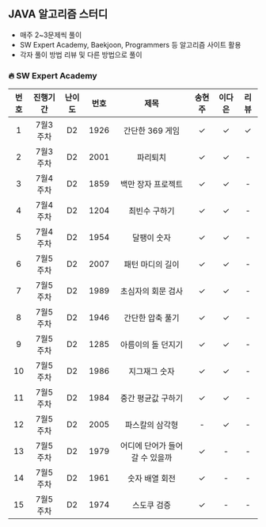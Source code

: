 ## JAVA 알고리즘 스터디
- 매주 2~3문제씩 풀이
- SW Expert Academy, Baekjoon, Programmers 등 알고리즘 사이트 활용
- 각자 풀이 방법 리뷰 및 다른 방법으로 풀이



### 🔥 SW Expert Academy

| 번호  |진행기간|난이도|번호|제목|송현주|이다은|리뷰|
|:---:|:---:|:------:|:---:|:---:|:---:|:---:|:---:|
|  1  |7월3주차|D2|1926|간단한 369 게임|✓|✓|✓|
|  2  | 7월3주차 |D2|2001|파리퇴치|✓|✓|-|
|  3  | 7월4주차 |D2|1859|백만 장자 프로젝트|✓|✓|-|
|  4  | 7월4주차 |D2|1204|최빈수 구하기|✓|✓|-|
|  5  | 7월4주차 |D2|1954|달팽이 숫자|✓|✓|-|
|  6  | 7월5주차 |D2|2007|패턴 마디의 길이|✓|✓|-|
|  7  | 7월5주차 |D2|1989|초심자의 회문 검사|✓|✓|-|
|  8  | 7월5주차 |D2|1946|간단한 압축 풀기|✓|✓|-|
|  9  | 7월5주차 |D2|1285|아름이의 돌 던지기|✓|✓|-|
| 10  | 7월5주차 |D2|1986|지그재그 숫자|✓|✓|-|
| 11  | 7월5주차 |D2|1984|중간 평균값 구하기|✓|✓|-|
| 12  | 7월5주차 |D2|2005|파스칼의 삼각형|-|✓|-|
| 13  | 7월5주차 |D2|1979|어디에 단어가 들어갈 수 있을까|✓|-|-|
| 14  | 7월5주차 |D2|1961|숫자 배열 회전|✓|-|-|
| 15  | 7월5주차 |D2|1974|스도쿠 검증|✓|-|-|
